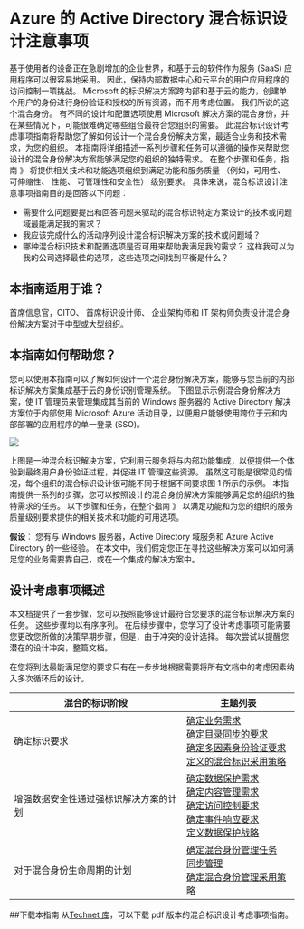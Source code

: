 <properties
    pageTitle="Azure Active Directory 混合标识设计考虑事项--概述 |Microsoft Azure"
    description="概述和混合标识设计注意事项手册的内容映射"
    documentationCenter=""
    services="active-directory"
    authors="billmath"
    manager="femila"
    editor=""/>

<tags
    ms.service="active-directory"
    ms.devlang="na"
    ms.topic="article"
    ms.tgt_pltfrm="na"
    ms.workload="identity" 
    ms.date="08/08/2016"
    ms.author="billmath"/>

# <a name="azure-active-directory-hybrid-identity-design-considerations"></a>Azure 的 Active Directory 混合标识设计注意事项

基于使用者的设备正在急剧增加的企业世界，和基于云的软件作为服务 (SaaS) 应用程序可以很容易地采用。 因此，保持内部数据中心和云平台的用户应用程序的访问控制一项挑战。  Microsoft 的标识解决方案跨内部和基于云的能力，创建单个用户的身份进行身份验证和授权的所有资源，而不用考虑位置。 我们所说的这个混合身份。 有不同的设计和配置选项使用 Microsoft 解决方案的混合身份，并在某些情况下，可能很难确定哪些组合最符合您组织的需要。 此混合标识设计考虑事项指南将帮助您了解如何设计一个混合身份解决方案，最适合业务和技术需求，为您的组织。  本指南将详细描述一系列步骤和任务可以遵循的操作来帮助您设计的混合身份解决方案能够满足您的组织的独特需求。 在整个步骤和任务，指南 》 将提供相关技术和功能选项组织到满足功能和服务质量 （例如，可用性、 可伸缩性、 性能、 可管理性和安全性） 级别要求。 具体来说，混合标识设计注意事项指南目的是回答以下问题︰ 

- 需要什么问题要提出和回答问题来驱动的混合标识特定方案设计的技术或问题域最能满足我的需求？
- 我应该完成什么的活动序列设计混合标识解决方案的技术或问题域？ 
- 哪种混合标识技术和配置选项是否可用来帮助我满足我的需求？ 这样我可以为我的公司选择最佳的选项，这些选项之间找到平衡是什么？


## <a name="who-is-this-guide-intended-for"></a>本指南适用于谁？
 首席信息官，CITO、 首席标识设计师、 企业架构师和 IT 架构师负责设计混合身份解决方案对于中型或大型组织。

## <a name="how-can-this-guide-help-you"></a>本指南如何帮助您？ 
您可以使用本指南可以了解如何设计一个混合身份解决方案，能够与您当前的内部标识解决方案集成基于云的身份识别管理系统。 下图显示示例混合身份解决方案，使 IT 管理员来管理集成其当前的 Windows 服务器的 Active Directory 解决方案位于内部使用 Microsoft Azure 活动目录，以便用户能够使用跨位于云和内部部署的应用程序的单一登录 (SSO)。

![](./media/hybrid-id-design-considerations/hybridID-example.png)


上图是一种混合标识解决方案，它利用云服务将与内部功能集成，以便提供一个体验到最终用户身份验证过程，并促进 IT 管理这些资源。 虽然这可能是很常见的情况，每个组织的混合标识设计很可能不同于根据不同要求图 1 所示的示例。 本指南提供一系列的步骤，您可以按照设计的混合身份解决方案能够满足您的组织的独特需求的任务。 以下步骤和任务，在整个指南 》 以满足功能和为您的组织的服务质量级别要求提供的相关技术和功能的可用选项。

**假设**︰ 您有与 Windows 服务器，Active Directory 域服务和 Azure Active Directory 的一些经验。 在本文中，我们假定您正在寻找这些解决方案可以如何满足您的业务需要靠自己，或在一个集成的解决方案中。

## <a name="design-considerations-overview"></a>设计考虑事项概述
本文档提供了一套步骤，您可以按照能够设计最符合您要求的混合标识解决方案的任务。 这些步骤均以有序序列。 在后续步骤中，您学习了设计考虑事项可能需要您更改您所做的决策早期步骤，但是，由于冲突的设计选择。 每次尝试以提醒您潜在的设计冲突，整篇文档。 

在您将到达最能满足您的要求只有在一步步地根据需要将所有文档中的考虑因素纳入多次循环后的设计。 

| 混合的标识阶段                                             | 主题列表                                                                                                                                                                                       |
|-------------------------------------------------------------------|--------------------------------------------------------------------------------------------------------------------------------------------------------------------------------------------------|
| 确定标识要求                                   | [确定业务需求](active-directory-hybrid-identity-design-considerations-business-needs.md)<br> [确定目录同步的要求](active-directory-hybrid-identity-design-considerations-directory-sync-requirements.md)<br> [确定多因素身份验证要求](active-directory-hybrid-identity-design-considerations-multifactor-auth-requirements.md)<br> [定义的混合标识采用策略](active-directory-hybrid-identity-design-considerations-identity-adoption-strategy.md)                       |
| 增强数据安全性通过强标识解决方案的计划 | [确定数据保护需求](active-directory-hybrid-identity-design-considerations-dataprotection-requirements.md) <br> [确定内容管理需求](active-directory-hybrid-identity-design-considerations-contentmgt-requirements.md)<br> [确定访问控制要求](active-directory-hybrid-identity-design-considerations-accesscontrol-requirements.md)<br> [确定事件响应要求](active-directory-hybrid-identity-design-considerations-incident-response-requirements.md) <br> [定义数据保护战略](active-directory-hybrid-identity-design-considerations-data-protection-strategy.md)  |
| 对于混合身份生命周期的计划                                | [确定混合身份管理任务](active-directory-hybrid-identity-design-considerations-hybrid-id-management-tasks.md) <br> [同步管理](active-directory-hybrid-identity-design-considerations-hybrid-id-management-tasks.md)<br> [确定混合身份管理采用策略](active-directory-hybrid-identity-design-considerations-lifecycle-adoption-strategy.md) |     


##<a name="download-this-guide"></a>下载本指南
从[Technet 库](https://gallery.technet.microsoft.com/Azure-Hybrid-Identity-b06c8288)，可以下载 pdf 版本的混合标识设计考虑事项指南。 

                                                             
